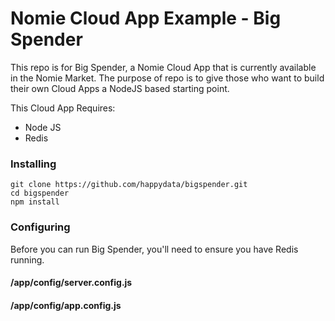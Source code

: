 # Nomie Cloud App Example - Big Spender

This repo is for Big Spender, a Nomie Cloud App that is currently available in the Nomie Market. 
The purpose of repo is to give those who want to build their own Cloud Apps a NodeJS based starting point. 

This Cloud App Requires:

- Node JS
- Redis

### Installing

```
git clone https://github.com/happydata/bigspender.git
cd bigspender
npm install
```

### Configuring 
Before you can run Big Spender, you'll need to ensure you have Redis running. 

#### /app/config/server.config.js


#### /app/config/app.config.js
